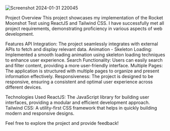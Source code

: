 ![Screenshot 2024-01-31 220045](https://github.com/VibhourSharma/Pixabay/assets/110191186/37e39908-dadb-40f1-bcf9-d887d9802f0f)

Project Overview
This project showcases my implementation of the Rocket Moonshot Test using ReactJS and Tailwind CSS. I have successfully met all project requirements, demonstrating proficiency in various aspects of web development.

Features
API Integration: The project seamlessly integrates with external APIs to fetch and display relevant data.
Animation - Skeleton Loading: Implemented a smooth loading animation using skeleton loading techniques to enhance user experience.
Search Functionality: Users can easily search and filter content, providing a more user-friendly interface.
Multiple Pages: The application is structured with multiple pages to organize and present information effectively.
Responsiveness: The project is designed to be responsive, ensuring a consistent and optimal user experience across different devices.

Technologies Used
ReactJS: The JavaScript library for building user interfaces, providing a modular and efficient development approach.
Tailwind CSS: A utility-first CSS framework that helps in quickly building modern and responsive designs.

Feel free to explore the project and provide feedback!
